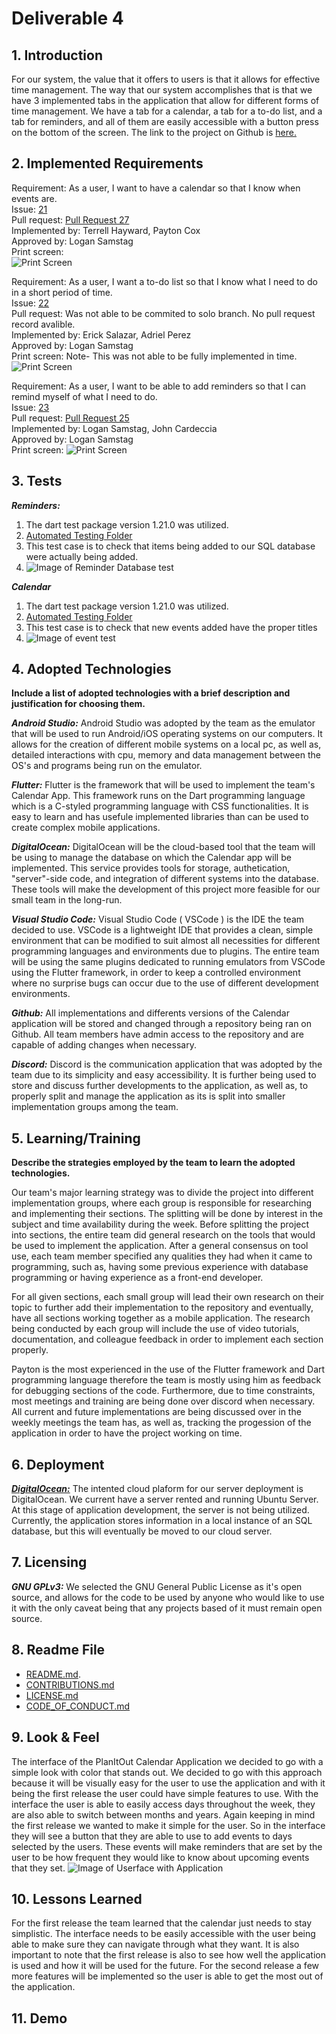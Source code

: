 # Deliverable 4

## 1. Introduction
For our system, the value that it offers to users is that it allows for effective time management. The way that our system accomplishes that is that we have 3 implemented tabs in the application that allow for different forms of time management. We have a tab for a calendar, a tab for a to-do list, and a tab for reminders, and all of them are easily accessible with a button press on the bottom of the screen. The link to the project on Github is [here.](https://github.com/Carhn/PlanItOut/tree/main)

## 2. Implemented Requirements
Requirement: As a user, I want to have a calendar so that I know when events are. <br/>
Issue: [21](https://github.com/Carhn/PlanItOut/issues/21) <br/>
Pull request: [Pull Request 27](https://github.com/Carhn/PlanItOut/pull/27) <br/>
Implemented by: Terrell Hayward, Payton Cox<br/>
Approved by: Logan Samstag<br/>
Print screen: <br/> ![Print Screen](https://github.com/Carhn/PlanItOut/blob/Dev/Deliverables/Deliverable_Images/Calendar%20Print%20Screen.png) 


Requirement: As a user, I want a to-do list so that I know what I need to do in a short period of time. <br/>
Issue: [22](https://github.com/Carhn/PlanItOut/issues/22)<br/>
Pull request: Was not able to be commited to solo branch. No pull request record avalible. <br/>
Implemented by: Erick Salazar, Adriel Perez<br/>
Approved by: Logan Samstag <br/>
Print screen: Note- This was not able to be fully implemented in time.  <br/> ![Print Screen](https://github.com/Carhn/PlanItOut/blob/Dev/Deliverables/Deliverable_Images/To-Do%20Print%20Screen.png) 

Requirement: As a user, I want to be able to add reminders so that I can remind myself of what I need to do. <br/>
Issue: [23](https://github.com/Carhn/PlanItOut/issues/23)<br/>
Pull request: [Pull Request 25](https://github.com/Carhn/PlanItOut/pull/25/)<br/>
Implemented by: Logan Samstag, John Cardeccia<br/>
Approved by: Logan Samstag <br/>
Print screen: ![Print Screen](https://github.com/Carhn/PlanItOut/blob/Dev/Deliverables/Deliverable_Images/Reminders%20Print%20Screen.png) <br/>

## 3. Tests

***Reminders:***
1. The dart test package version 1.21.0 was utilized.
2. [Automated Testing Folder](https://github.com/Carhn/PlanItOut/tree/Dev/planner_cs386/test)
3. This test case is to check that items being added to our SQL database were actually being added.
4. ![Image of Reminder Database test](https://raw.githubusercontent.com/Carhn/PlanItOut/Dev/Deliverables/Deliverable_Images/remindersD4Test.png "Reminder Database test")

***Calendar***
1. The dart test package version 1.21.0 was utilized.
2. [Automated Testing Folder](https://github.com/Carhn/PlanItOut/tree/Dev/planner_cs386/test)
3. This test case is to check that new events added have the proper titles
4. ![Image of event test](https://github.com/Carhn/PlanItOut/blob/Dev/Deliverables/Deliverable_Images/CalendarTest.png)

## 4. Adopted Technologies
**Include a list of adopted technologies with a brief description and justification for choosing them.**

***Android Studio:***
Android Studio was adopted by the team as the emulator that will be used to run Android/iOS operating systems on our computers. It allows for
the creation of different mobile systems on a local pc, as well as, detailed interactions with cpu, memory and data management between the OS's
and programs being run on the emulator.

***Flutter:***
Flutter is the framework that will be used to implement the team's Calendar App. This framework runs on the Dart programming language which is 
a C-styled programming language with CSS functionalities. It is easy to learn and has usefule implemented libraries than can be used to create
complex mobile applications.

***DigitalOcean:***
DigitalOcean will be the cloud-based tool that the team will be using to manage the database on which the Calendar app will be implemented. 
This service provides tools for storage, authetication, "server"-side code, and integration of different systems into the database. These tools
will make the development of this project more feasible for our small team in the long-run.

***Visual Studio Code:***
Visual Studio Code ( VSCode ) is the IDE the team decided to use. VSCode is a lightweight IDE that provides a clean, simple environment that can 
be modified to suit almost all necessities for different programming languages and environments due to plugins. The entire team will be using the 
same plugins dedicated to running emulators from VSCode using the Flutter framework, in order to keep a controlled environment where no surprise
bugs can occur due to the use of different development environments.

***Github:***
All implementations and differents versions of the Calendar application will be stored and changed through a repository being ran on Github. All 
team members have admin access to the repository and are capable of adding changes when necessary.

***Discord:***
Discord is the communication application that was adopted by the team due to its simplicity and easy accessibility. It is further being used to 
store and discuss further developments to the application, as well as, to properly split and manage the application as its is split into smaller 
implementation groups among the team.

## 5. Learning/Training
**Describe the strategies employed by the team to learn the adopted technologies.**

Our team's major learning strategy was to divide the project into different implementation groups, where each group is responsible for researching
and implementing their sections. The splitting will be done by interest in the subject and time availability during the week. Before splitting the
project into sections, the entire team did general research on the tools that would be used to implement the application. After a general consensus
on tool use, each team member specified any qualities they had when it came to programming, such as, having some previous experience with database
programming or having experience as a front-end developer.

For all given sections, each small group will lead their own research on their topic to further add their implementation to the repository and 
eventually, have all sections working together as a mobile application. The research being conducted by each group will include the use of video
tutorials, documentation, and colleague feedback in order to implement each section properly.

Payton is the most experienced in the use of the Flutter framework and Dart programming language therefore the team is mostly using him as feedback for 
debugging sections of the code. Furthermore, due to time constraints, most meetings and training are being done over discord when necessary. All current 
and future implementations are being discussed over in the weekly meetings the team has, as well as, tracking the progession of the application in order
to have the project working on time.

## 6. Deployment

[***DigitalOcean:***](https://www.digitalocean.com)
 The intented cloud plaform for our server deployment is DigitalOcean.  We current have a server rented and running Ubuntu Server.  At this stage of
application development, the server is not being utilized.  Currently, the application stores information in a local instance of an SQL database, but this
will eventually be moved to our cloud server.

## 7. Licensing

***GNU GPLv3:***
 We selected the GNU General Public License as it's open source, and allows for the code to be used by anyone who would like to use it with the only caveat
being that any projects based of it must remain open source.

## 8. Readme File
* [README.md](https://github.com/Carhn/PlanItOut/blob/Dev/README.md).
* [CONTRIBUTIONS.md](https://github.com/Carhn/PlanItOut/blob/Dev/CONTRIBUTIONS.md)
* [LICENSE.md](https://github.com/Carhn/PlanItOut/blob/Dev/LICENSE.md)
* [CODE_OF_CONDUCT.md](https://github.com/Carhn/PlanItOut/blob/Dev/CODE_OF_CONDUCT.md)

## 9. Look & Feel
 The interface of the PlanItOut Calendar Application we decided to go with a simple look with color that stands out. We decided to go with this approach because it will be visually easy for the user to use the application and with it being the first release the user could have simple features to use. With the interface the user is able to easily access days throughout the week, they are also able to switch between months and years. Again keeping in mind the first release we wanted to make it simple for the user. So in the interface they will see a button that they are able to use to add events to days selected by the users. These events will make reminders that are set by the user to be how frequent they would like to know about upcoming events that they set. 
![Image of Userface with Application](https://github.com/Carhn/PlanItOut/blob/Dev/Deliverables/Deliverable_Images/Q9D4.png)

## 10. Lessons Learned
 For the first release the team learned that the calendar just needs to stay simplistic. The interface needs to be easily accessible with the user being able to make sure they can navigate through what they want. It is also important to note that the first release is also to see how well the application is used and how it will be used for the future. For the second release a few more features will be implemented so the user is able to get the most out of the application. 


## 11. Demo
